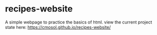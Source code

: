 # recipes-website
A simple webpage to practice the basics of html. 
view the current project state here: https://cmosol.github.io/recipes-website/
